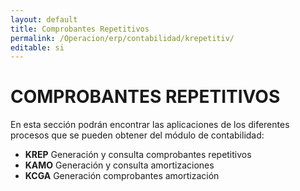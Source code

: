 ```yaml
---
layout: default
title: Comprobantes Repetitivos
permalink: /Operacion/erp/contabilidad/krepetitiv/
editable: si
---
```


# COMPROBANTES REPETITIVOS

En esta sección podrán encontrar las aplicaciones de los diferentes procesos que se pueden obtener del módulo de contabilidad:

- **KREP**	Generación y consulta comprobantes repetitivos  
- **KAMO**	Generación y consulta amortizaciones  
- **KCGA**	Generación comprobantes amortización
